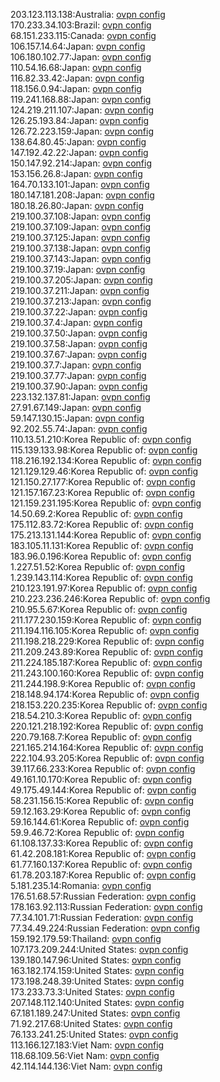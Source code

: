 203.123.113.138:Australia: [ovpn config](vpn/203_123_113_138.ovpn)  
170.233.34.103:Brazil: [ovpn config](vpn/170_233_34_103.ovpn)  
68.151.233.115:Canada: [ovpn config](vpn/68_151_233_115.ovpn)  
106.157.14.64:Japan: [ovpn config](vpn/106_157_14_64.ovpn)  
106.180.102.77:Japan: [ovpn config](vpn/106_180_102_77.ovpn)  
110.54.16.68:Japan: [ovpn config](vpn/110_54_16_68.ovpn)  
116.82.33.42:Japan: [ovpn config](vpn/116_82_33_42.ovpn)  
118.156.0.94:Japan: [ovpn config](vpn/118_156_0_94.ovpn)  
119.241.168.88:Japan: [ovpn config](vpn/119_241_168_88.ovpn)  
124.219.211.107:Japan: [ovpn config](vpn/124_219_211_107.ovpn)  
126.25.193.84:Japan: [ovpn config](vpn/126_25_193_84.ovpn)  
126.72.223.159:Japan: [ovpn config](vpn/126_72_223_159.ovpn)  
138.64.80.45:Japan: [ovpn config](vpn/138_64_80_45.ovpn)  
147.192.42.22:Japan: [ovpn config](vpn/147_192_42_22.ovpn)  
150.147.92.214:Japan: [ovpn config](vpn/150_147_92_214.ovpn)  
153.156.26.8:Japan: [ovpn config](vpn/153_156_26_8.ovpn)  
164.70.133.101:Japan: [ovpn config](vpn/164_70_133_101.ovpn)  
180.147.181.208:Japan: [ovpn config](vpn/180_147_181_208.ovpn)  
180.18.26.80:Japan: [ovpn config](vpn/180_18_26_80.ovpn)  
219.100.37.108:Japan: [ovpn config](vpn/219_100_37_108.ovpn)  
219.100.37.109:Japan: [ovpn config](vpn/219_100_37_109.ovpn)  
219.100.37.125:Japan: [ovpn config](vpn/219_100_37_125.ovpn)  
219.100.37.138:Japan: [ovpn config](vpn/219_100_37_138.ovpn)  
219.100.37.143:Japan: [ovpn config](vpn/219_100_37_143.ovpn)  
219.100.37.19:Japan: [ovpn config](vpn/219_100_37_19.ovpn)  
219.100.37.205:Japan: [ovpn config](vpn/219_100_37_205.ovpn)  
219.100.37.211:Japan: [ovpn config](vpn/219_100_37_211.ovpn)  
219.100.37.213:Japan: [ovpn config](vpn/219_100_37_213.ovpn)  
219.100.37.22:Japan: [ovpn config](vpn/219_100_37_22.ovpn)  
219.100.37.4:Japan: [ovpn config](vpn/219_100_37_4.ovpn)  
219.100.37.50:Japan: [ovpn config](vpn/219_100_37_50.ovpn)  
219.100.37.58:Japan: [ovpn config](vpn/219_100_37_58.ovpn)  
219.100.37.67:Japan: [ovpn config](vpn/219_100_37_67.ovpn)  
219.100.37.7:Japan: [ovpn config](vpn/219_100_37_7.ovpn)  
219.100.37.77:Japan: [ovpn config](vpn/219_100_37_77.ovpn)  
219.100.37.90:Japan: [ovpn config](vpn/219_100_37_90.ovpn)  
223.132.137.81:Japan: [ovpn config](vpn/223_132_137_81.ovpn)  
27.91.67.149:Japan: [ovpn config](vpn/27_91_67_149.ovpn)  
59.147.130.15:Japan: [ovpn config](vpn/59_147_130_15.ovpn)  
92.202.55.74:Japan: [ovpn config](vpn/92_202_55_74.ovpn)  
110.13.51.210:Korea Republic of: [ovpn config](vpn/110_13_51_210.ovpn)  
115.139.133.98:Korea Republic of: [ovpn config](vpn/115_139_133_98.ovpn)  
118.216.192.134:Korea Republic of: [ovpn config](vpn/118_216_192_134.ovpn)  
121.129.129.46:Korea Republic of: [ovpn config](vpn/121_129_129_46.ovpn)  
121.150.27.177:Korea Republic of: [ovpn config](vpn/121_150_27_177.ovpn)  
121.157.167.23:Korea Republic of: [ovpn config](vpn/121_157_167_23.ovpn)  
121.159.231.195:Korea Republic of: [ovpn config](vpn/121_159_231_195.ovpn)  
14.50.69.2:Korea Republic of: [ovpn config](vpn/14_50_69_2.ovpn)  
175.112.83.72:Korea Republic of: [ovpn config](vpn/175_112_83_72.ovpn)  
175.213.131.144:Korea Republic of: [ovpn config](vpn/175_213_131_144.ovpn)  
183.105.11.131:Korea Republic of: [ovpn config](vpn/183_105_11_131.ovpn)  
183.96.0.196:Korea Republic of: [ovpn config](vpn/183_96_0_196.ovpn)  
1.227.51.52:Korea Republic of: [ovpn config](vpn/1_227_51_52.ovpn)  
1.239.143.114:Korea Republic of: [ovpn config](vpn/1_239_143_114.ovpn)  
210.123.191.97:Korea Republic of: [ovpn config](vpn/210_123_191_97.ovpn)  
210.223.236.246:Korea Republic of: [ovpn config](vpn/210_223_236_246.ovpn)  
210.95.5.67:Korea Republic of: [ovpn config](vpn/210_95_5_67.ovpn)  
211.177.230.159:Korea Republic of: [ovpn config](vpn/211_177_230_159.ovpn)  
211.194.116.105:Korea Republic of: [ovpn config](vpn/211_194_116_105.ovpn)  
211.198.218.229:Korea Republic of: [ovpn config](vpn/211_198_218_229.ovpn)  
211.209.243.89:Korea Republic of: [ovpn config](vpn/211_209_243_89.ovpn)  
211.224.185.187:Korea Republic of: [ovpn config](vpn/211_224_185_187.ovpn)  
211.243.100.160:Korea Republic of: [ovpn config](vpn/211_243_100_160.ovpn)  
211.244.198.9:Korea Republic of: [ovpn config](vpn/211_244_198_9.ovpn)  
218.148.94.174:Korea Republic of: [ovpn config](vpn/218_148_94_174.ovpn)  
218.153.220.235:Korea Republic of: [ovpn config](vpn/218_153_220_235.ovpn)  
218.54.210.3:Korea Republic of: [ovpn config](vpn/218_54_210_3.ovpn)  
220.121.218.192:Korea Republic of: [ovpn config](vpn/220_121_218_192.ovpn)  
220.79.168.7:Korea Republic of: [ovpn config](vpn/220_79_168_7.ovpn)  
221.165.214.164:Korea Republic of: [ovpn config](vpn/221_165_214_164.ovpn)  
222.104.93.205:Korea Republic of: [ovpn config](vpn/222_104_93_205.ovpn)  
39.117.66.233:Korea Republic of: [ovpn config](vpn/39_117_66_233.ovpn)  
49.161.10.170:Korea Republic of: [ovpn config](vpn/49_161_10_170.ovpn)  
49.175.49.144:Korea Republic of: [ovpn config](vpn/49_175_49_144.ovpn)  
58.231.156.15:Korea Republic of: [ovpn config](vpn/58_231_156_15.ovpn)  
59.12.163.29:Korea Republic of: [ovpn config](vpn/59_12_163_29.ovpn)  
59.16.144.61:Korea Republic of: [ovpn config](vpn/59_16_144_61.ovpn)  
59.9.46.72:Korea Republic of: [ovpn config](vpn/59_9_46_72.ovpn)  
61.108.137.33:Korea Republic of: [ovpn config](vpn/61_108_137_33.ovpn)  
61.42.208.181:Korea Republic of: [ovpn config](vpn/61_42_208_181.ovpn)  
61.77.160.137:Korea Republic of: [ovpn config](vpn/61_77_160_137.ovpn)  
61.78.203.187:Korea Republic of: [ovpn config](vpn/61_78_203_187.ovpn)  
5.181.235.14:Romania: [ovpn config](vpn/5_181_235_14.ovpn)  
176.51.68.57:Russian Federation: [ovpn config](vpn/176_51_68_57.ovpn)  
178.163.92.113:Russian Federation: [ovpn config](vpn/178_163_92_113.ovpn)  
77.34.101.71:Russian Federation: [ovpn config](vpn/77_34_101_71.ovpn)  
77.34.49.224:Russian Federation: [ovpn config](vpn/77_34_49_224.ovpn)  
159.192.179.59:Thailand: [ovpn config](vpn/159_192_179_59.ovpn)  
107.173.209.244:United States: [ovpn config](vpn/107_173_209_244.ovpn)  
139.180.147.96:United States: [ovpn config](vpn/139_180_147_96.ovpn)  
163.182.174.159:United States: [ovpn config](vpn/163_182_174_159.ovpn)  
173.198.248.39:United States: [ovpn config](vpn/173_198_248_39.ovpn)  
173.233.73.3:United States: [ovpn config](vpn/173_233_73_3.ovpn)  
207.148.112.140:United States: [ovpn config](vpn/207_148_112_140.ovpn)  
67.181.189.247:United States: [ovpn config](vpn/67_181_189_247.ovpn)  
71.92.217.68:United States: [ovpn config](vpn/71_92_217_68.ovpn)  
76.133.241.25:United States: [ovpn config](vpn/76_133_241_25.ovpn)  
113.166.127.183:Viet Nam: [ovpn config](vpn/113_166_127_183.ovpn)  
118.68.109.56:Viet Nam: [ovpn config](vpn/118_68_109_56.ovpn)  
42.114.144.136:Viet Nam: [ovpn config](vpn/42_114_144_136.ovpn)  
